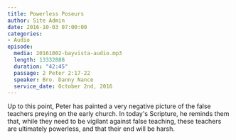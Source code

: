 ```yaml
---
title: Powerless Poseurs
author: Site Admin
date: 2016-10-03 07:00:00
categories:
- Audio
episode:
  media: 20161002-bayvista-audio.mp3
  length: 13332888
  duration: "42:45"
  passage: 2 Peter 2:17-22
  speaker: Bro. Danny Nance
  service_date: October 2nd, 2016
---
```

Up to this point, Peter has painted a very negative picture of the false teachers preying on the early church. In today's Scripture, he reminds them that, while they need to be vigilant against false teaching, these teachers are ultimately powerless, and that their end will be harsh.
